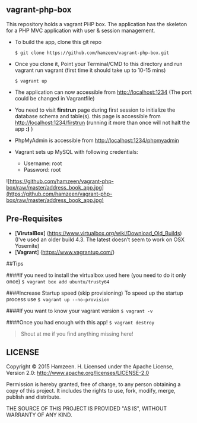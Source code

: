 ## vagrant-php-box ##

This repository holds a vagrant PHP box. The application has the skeleton for a
PHP MVC application with user & session management.

* To build the app, clone this git repo

    ```$ git clone https://github.com/hamzeen/vagrant-php-box.git```

* Once you clone it, Point your Terminal/CMD to this directory and run vagrant run vagrant (first time it should take up to 10-15 mins)

    ```$ vagrant up```

* The application can now accessible from <http://localhost:1234> (The port could be changed in Vagrantfile)

* You need to visit **firstrun** page during first session to initialize the database schema and table(s). this
page is accessible from <http://localhost:1234/firstrun> (running it more than once will not halt the app **:)** )

* PhpMyAdmin is accessible from <http://localhost:1234/phpmyadmin>

* Vagrant sets up MySQL with following credentials:

    * Username: root
    * Password: root


![https://github.com/hamzeen/vagrant-php-box/raw/master/address_book_app.jpg](https://github.com/hamzeen/vagrant-php-box/raw/master/address_book_app.jpg)


## Pre-Requisites ##
*   [**VirutalBox**] (https://www.virtualbox.org/wiki/Download_Old_Builds) (I've used an older build 4.3.
The latest doesn’t seem to work on OSX Yosemite)
*   [**Vagrant**] (https://www.vagrantup.com/)


##Tips

####If you need to install the virtualbox used here (you need to do it only once)
```$ vagrant box add ubuntu/trusty64```

####Increase Startup speed (skip provisioning)
To speed up the startup process use ```$ vagrant up --no-provision```

####If you want to know your vagrant version
```$ vagrant -v```

####Once you had enough with this app!
```$ vagrant destroy```

>Shout at me if you find anything missing here!

## LICENSE ##
Copyright © 2015 Hamzeen. H.
Licensed under the Apache License, Version 2.0: http://www.apache.org/licenses/LICENSE-2.0

Permission is hereby granted, free of charge, to any person
obtaining a copy of this project. It includes the rights to use,
fork, modify, merge, publish and distribute.

THE SOURCE OF THIS PROJECT IS PROVIDED "AS IS", WITHOUT WARRANTY OF ANY KIND.